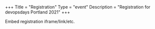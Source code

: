+++
Title = "Registration"
Type = "event"
Description = "Registration for devopsdays Portland 2021"
+++

<div style="width:100%; text-align:left;">

Embed registration iframe/link/etc.
</div></div>
</div>
